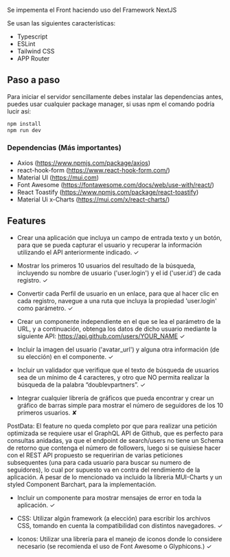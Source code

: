 Se impementa el Front haciendo uso del Framework NextJS

Se usan las siguientes características:
- Typescript
- ESLint
- Tailwind CSS
- APP Router


## Paso a paso
Para iniciar el servidor sencillamente debes instalar las dependencias antes, puedes usar cualquier package manager, si usas npm el comando podría lucir así:

```bash
npm install
npm run dev
```

### Dependencias (Más importantes)

- Axios (https://www.npmjs.com/package/axios)
- react-hook-form (https://www.react-hook-form.com/)
- Material UI (https://mui.com)
- Font Awesome (https://fontawesome.com/docs/web/use-with/react/)
- React Toastify (https://www.npmjs.com/package/react-toastify)
- Material Ui x-Charts (https://mui.com/x/react-charts/)

## Features

- Crear una aplicación que incluya un campo de entrada texto y un botón, para que se pueda capturar el usuario y recuperar la información utilizando el API anteriormente indicado. ✓

- Mostrar los primeros 10 usuarios del resultado de la búsqueda, incluyendo su nombre de usuario ('user.login') y el id ('user.id') de cada registro. ✓

- Convertir cada Perfil de usuario en un enlace, para que al hacer clic en cada registro, navegue a una ruta que incluya la propiedad 'user.login' como parámetro. ✓

- Crear un componente independiente en el que se lea el parámetro de la URL, y a continuación, obtenga los datos de dicho usuario mediante la siguiente API: https://api.github.com/users/YOUR_NAME ✓

- Incluir la imagen del usuario ('avatar_url') y alguna otra información (de su elección) en el componente. ✓

- Incluir un validador que verifique que el texto de búsqueda de usuarios sea de un mínimo de 4 caracteres, y otro que NO permita realizar la búsqueda de la palabra “doublevpartners”. ✓

- Integrar cualquier librería de gráficos que pueda encontrar y crear un gráfico de barras simple para mostrar el número de seguidores de los 10 primeros usuarios. ✘ 

PostData: El feature no queda completo por que para realizar una petición optimizada se requiere usar el GraphQL API de Github, que es perfecto para consultas anidadas, ya que el endpoint de search/users no tiene un Schema de retorno que contenga el número de followers, luego si se quisiese hacer con el REST API propuesto se requeririan de varias peticiones subsequentes (una para cada usuario para buscar su numero de seguidores), lo cual por supuesto va en contra del rendimiento de la aplicación. A pesar de lo mencionado va incluido la libreria MUI-Charts y un styled Component Barchart, para la implementación. 

- Incluir un componente para mostrar mensajes de error en toda la aplicación. ✓

- CSS: Utilizar algún framework (a elección) para escribir los archivos CSS, tomando en cuenta la compatibilidad con distintos navegadores. ✓

- Iconos: Utilizar una librería para el manejo de iconos donde lo considere necesario (se recomienda el uso de Font Awesome o Glyphicons.) ✓
